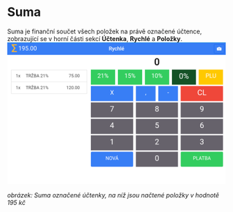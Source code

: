 # Suma

Suma je finanční součet všech položek na právě označené účtence, zobrazující se v horní části sekcí **Účtenka**, **Rychlé** a **Položky**.![](/assets/suma.png)

_obrázek: Suma označené účtenky, na níž jsou načtené položky v hodnotě 195 kč_

